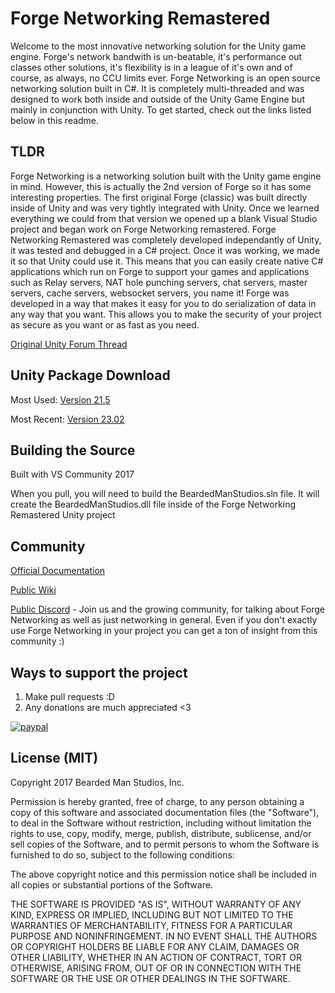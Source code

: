 # Forge Networking Remastered
Welcome to the most innovative networking solution for the Unity game engine. Forge's network bandwith is un-beatable, it's performance out classes other solutions, it's flexibility is in a league of it's own and of course, as always, no CCU limits ever. Forge Networking is an open source networking solution built in C#. It is completely multi-threaded and was designed to work both inside and outside of the Unity Game Engine but mainly in conjunction with Unity. To get started, check out the links listed below in this readme.

## TLDR
Forge Networking is a networking solution built with the Unity game engine in mind. However, this is actually the 2nd version of Forge so it has some interesting properties. The first original Forge (classic) was built directly inside of Unity and was very tightly integrated with Unity. Once we learned everything we could from that version we opened up a blank Visual Studio project and began work on Forge Networking remastered. Forge Networking Remastered was completely developed independantly of Unity, it was tested and debugged in a C# project. Once it was working, we made it so that Unity could use it. This means that you can easily create native C# applications which run on Forge to support your games and applications such as Relay servers, NAT hole punching servers, chat servers, master servers, cache servers, websocket servers, you name it! Forge was developed in a way that makes it easy for you to do serialization of data in any way that you want. This allows you to make the security of your project as secure as you want or as fast as you need.

[Original Unity Forum Thread](https://forum.unity3d.com/threads/no-ccu-limit-forge-networking-superpowered-fully-cross-platform.286900/)

## Unity Package Download
Most Used: [Version 21.5](https://e71dac46a75cac973b88-8a2ab8f09d41afeb61265f61aa50339b.ssl.cf1.rackcdn.com/ForgeNetworking-Release-V21.5.unitypackage)

Most Recent: [Version 23.02](https://e71dac46a75cac973b88-8a2ab8f09d41afeb61265f61aa50339b.ssl.cf1.rackcdn.com/ForgeNetworking-Release-V23.02.unitypackage)

## Building the Source
Built with VS Community 2017

When you pull, you will need to build the BeardedManStudios.sln file. It will create the BeardedManStudios.dll file inside of the Forge Networking Remastered Unity project

## Community
[Official Documentation](http://docs.forgepowered.com/)

[Public Wiki](https://github.com/BeardedManStudios/ForgeNetworkingRemastered/wiki)

[Public Discord](https://discord.gg/yzZwEYm) - Join us and the growing community, for talking about Forge Networking as well as just networking in general. Even if you don't exactly use Forge Networking in your project you can get a ton of insight from this community :)

## Ways to support the project
1) Make pull requests :D
2) Any donations are much appreciated <3

[![paypal](https://www.paypalobjects.com/en_US/i/btn/btn_donateCC_LG.gif)](https://www.paypal.com/cgi-bin/webscr?cmd=_s-xclick&hosted_button_id=4CXPTUZR3KBLU)

## License (MIT)
Copyright 2017 Bearded Man Studios, Inc.

Permission is hereby granted, free of charge, to any person obtaining a copy of this software and associated documentation files (the "Software"), to deal in the Software without restriction, including without limitation the rights to use, copy, modify, merge, publish, distribute, sublicense, and/or sell copies of the Software, and to permit persons to whom the Software is furnished to do so, subject to the following conditions:

The above copyright notice and this permission notice shall be included in all copies or substantial portions of the Software.

THE SOFTWARE IS PROVIDED "AS IS", WITHOUT WARRANTY OF ANY KIND, EXPRESS OR IMPLIED, INCLUDING BUT NOT LIMITED TO THE WARRANTIES OF MERCHANTABILITY, FITNESS FOR A PARTICULAR PURPOSE AND NONINFRINGEMENT. IN NO EVENT SHALL THE AUTHORS OR COPYRIGHT HOLDERS BE LIABLE FOR ANY CLAIM, DAMAGES OR OTHER LIABILITY, WHETHER IN AN ACTION OF CONTRACT, TORT OR OTHERWISE, ARISING FROM, OUT OF OR IN CONNECTION WITH THE SOFTWARE OR THE USE OR OTHER DEALINGS IN THE SOFTWARE.
